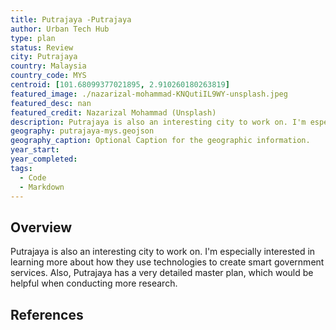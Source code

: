 ```yaml
---
title: Putrajaya -Putrajaya
author: Urban Tech Hub
type: plan
status: Review
city: Putrajaya
country: Malaysia
country_code: MYS
centroid: [101.68099377021895, 2.910260180263819]
featured_image: ./nazarizal-mohammad-KNQutiIL9WY-unsplash.jpeg
featured_desc: nan
featured_credit: Nazarizal Mohammad (Unsplash)
description: Putrajaya is also an interesting city to work on. I'm especially interested in learning more about how they use technologies to create smart government services. Also, Putrajaya has a very detailed master plan, which would be helpful when conducting more research.
geography: putrajaya-mys.geojson
geography_caption: Optional Caption for the geographic information.
year_start:
year_completed:
tags:
  - Code
  - Markdown
---
```


## Overview

Putrajaya is also an interesting city to work on. I'm especially interested in learning more about how they use technologies to create smart government services. Also, Putrajaya has a very detailed master plan, which would be helpful when conducting more research.

## References

